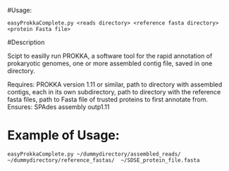 #Usage:

`easyProkkaComplete.py <reads directory> <reference fasta directory> <protein Fasta file>` 

#Description

 Scipt to easilly run PROKKA,  a software tool for the rapid annotation of prokaryotic genomes, one or more assembled contig file, saved in one directory. 
 
 Requires: PROKKA version 1.11 or similar, path to directory with assembled contigs, each in its own subdirectory, path to directory with the reference fasta files, path to Fasta file of trusted proteins to first annotate from.
 Ensures: SPAdes assembly outp1.11 

# Example of Usage:
`easyProkkaComplete.py ~/dummydirectory/assembled_reads/ ~/dummydirectory/reference_fastas/  ~/SDSE_protein_file.fasta`